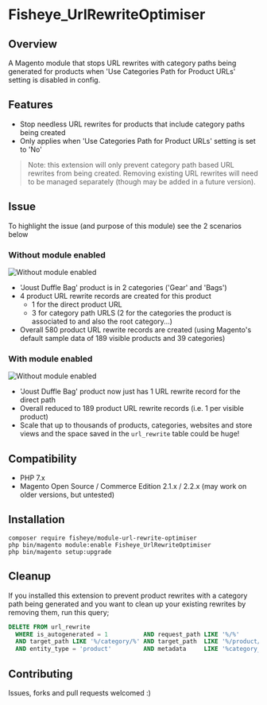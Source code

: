 # Fisheye_UrlRewriteOptimiser

## Overview
A Magento module that stops URL rewrites with category paths being generated for products when 'Use Categories Path for Product URLs' setting is disabled in config.

## Features

* Stop needless URL rewrites for products that include category paths being created
* Only applies when 'Use Categories Path for Product URLs' setting is set to 'No'

> Note: this extension will only prevent category path based URL rewrites from being created.  Removing existing URL rewrites will need to be managed separately (though may be added in a future version).

## Issue

To highlight the issue (and purpose of this module) see the 2 scenarios below

### Without module enabled

![Without module enabled](./media/url-rewrites-with-categories.jpg)

* 'Joust Duffle Bag' product is in 2 categories ('Gear' and 'Bags')
* 4 product URL rewrite records are created for this product
    * 1 for the direct product URL
    * 3 for category path URLS (2 for the categories the product is associated to and also the root category...)
* Overall 580 product URL rewrite records are created (using Magento's default sample data of 189 visible products and 39 categories)

### With module enabled

![Without module enabled](./media/url-rewrites-without-categories.jpg)

* 'Joust Duffle Bag' product  now just has 1 URL rewrite record for the direct path
* Overall reduced to 189 product URL rewrite records (i.e. 1 per visible product)
* Scale that up to thousands of products, categories, websites and store views and the space saved in the `url_rewrite` table could be huge!

## Compatibility

* PHP 7.x
* Magento Open Source / Commerce Edition 2.1.x / 2.2.x (may work on older versions, but untested)

## Installation

```
composer require fisheye/module-url-rewrite-optimiser
php bin/magento module:enable Fisheye_UrlRewriteOptimiser
php bin/magento setup:upgrade
```

## Cleanup

If you installed this extension to prevent product rewrites with a category path being generated and you want to clean up your existing rewrites by removing them, run this query;

```sql
DELETE FROM url_rewrite
  WHERE is_autogenerated = 1          AND request_path LIKE '%/%'
  AND target_path LIKE '%/category/%' AND target_path  LIKE '%/product/%'
  AND entity_type = 'product'         AND metadata     LIKE '%category_id%';
```

## Contributing
Issues, forks and pull requests welcomed :)
